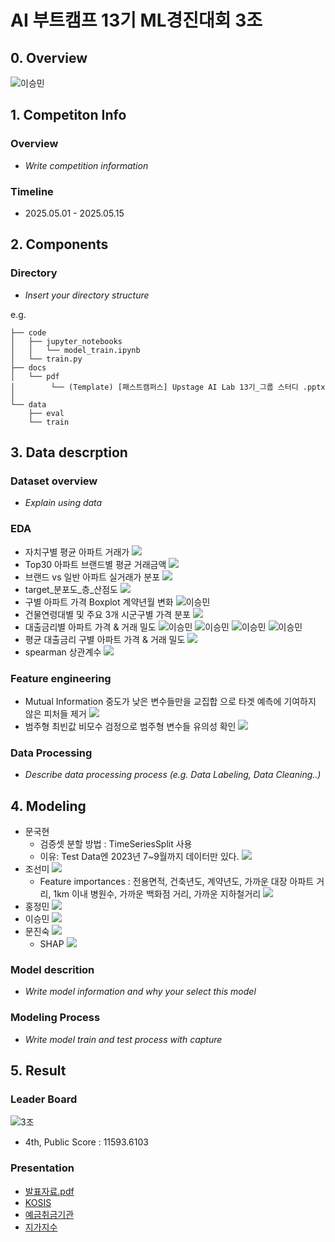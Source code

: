 # AI 부트캠프 13기 ML경진대회 3조

## 0. Overview
![이승민](./img/subtotal.png)


## 1. Competiton Info

### Overview

- _Write competition information_

### Timeline
- 2025.05.01 - 2025.05.15

## 2. Components

### Directory

- _Insert your directory structure_

e.g.
```
├── code
│   ├── jupyter_notebooks
│   │   └── model_train.ipynb
│   └── train.py
├── docs
│   └── pdf
│        └── (Template) [패스트캠퍼스] Upstage AI Lab 13기_그룹 스터디 .pptx
│   
└── data
    ├── eval
    └── train
```

## 3. Data descrption

### Dataset overview

- _Explain using data_

### EDA
- 자치구별 평균 아파트 거래가
![](./img/자치구_평균_아파트_거래가.png)
- Top30 아파트 브랜드별 평균 거래금액
![](./img/Top30_아파트_브랜드별_평균_거래금액.png)
- 브랜드 vs 일반 아파트 실거래가 분포
![](./img/브랜드_vs_일반_아파트_실거래가_분포.png)
- target_분포도_층_산점도
![](./img/target_분포도_층_산점도.png)
- 구별 아파트 가격 Boxplot 계약년월 변화
![이승민](./img/regen_target_time_animation.gif)
- 건물연령대별 및 주요 3개 시군구별 가격 분포
![](./img/건물연령대별_및_주요_3개_시군구별_가격_분포.png)
- 대출금리별 아파트 가격 & 거래 밀도
![이승민](./img/신용_대출금리.gif)
![이승민](./img/전세_자금대출금리.gif)
![이승민](./img/주택_담보대출금리.gif)
![이승민](./img/평균_대출금리.gif)
- 평균 대출금리 구별 아파트 가격 & 거래 밀도
![](./img/서울_주요_3개구_연도별_3x3.gif)
- spearman 상관계수
![](./img/spearman_상관계수.png)

### Feature engineering
- Mutual Information 중도가 낮은 변수들만을 교집합 으로 타겟 예측에 기여하지 않은 피처들 제거
  ![](./img/mutual_information.png)
- 범주형 최빈값 비모수 검정으로 범주형 변수들 유의성 확인
![](./img/범주형_최빈값_비모수_검정.png)

### Data Processing

- _Describe data processing process (e.g. Data Labeling, Data Cleaning..)_

## 4. Modeling
- 문국현
  - 검증셋 분할 방법 : TimeSeriesSplit 사용
  - 이유: Test Data엔 2023년 7~9월까지 데이터만 있다.
  ![](./img/modeling_mgh.png)
- 조선미
  ![](./img/modeling_jsm.png)
  - Feature importances : 전용면적, 건축년도, 계약년도, 가까운 대장 아파트 거리, 1km 이내 병원수, 가까운 백화점 거리, 가까운 지하철거리
  ![](./img/modeling_jsm_result.png)
- 홍정민
![](./img/modeling_hjm.png)
- 이승민
![](./img/modeling_lsm.png)
- 문진숙
![](./img/modeling_mjs.png)
  - SHAP
![](./img/modeling_mjs_result.png)

### Model descrition

- _Write model information and why your select this model_

### Modeling Process

- _Write model train and test process with capture_

## 5. Result

### Leader Board

![3조](./img/leaderboard.png)
- 4th, Public Score : 11593.6103

### Presentation
- [발표자료.pdf](./docs/pdf/아파트가격예측모델_3조.pdf)
- [KOSIS](https://kosis.kr)
- [예금취금기관](https://ecos.bok.or.kr/)
- [지가지수](https://www.reb.or.kr/)
